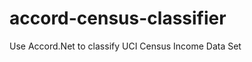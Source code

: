 accord-census-classifier
========================

Use Accord.Net to classify UCI Census Income Data Set